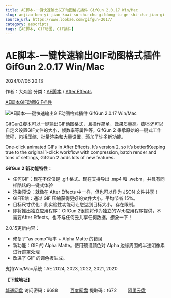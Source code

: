 ```yaml
---
title: AE脚本-一键快速输出GIF动图格式插件 GifGun 2.0.17 Win/Mac
slug: aejiao-ben-yi-jian-kuai-su-shu-chu-gifdong-tu-ge-shi-cha-jian-gifgun-2-0-17-win-mac
source_url: https://www.lookae.com/gifgun-2017/
category: aescripts
tags: [AE脚本, GIF动图, GIF插件]
---
```

# AE脚本-一键快速输出GIF动图格式插件 GifGun 2.0.17 Win/Mac

2024/07/06 20:13

作者：大众脸
分类：[AE脚本](https://www.lookae.com/after-effects/aescripts/) / [After Effects](https://www.lookae.com/after-effects/)

[AE脚本](https://www.lookae.com/tag/ae%e8%84%9a%e6%9c%ac/)[GIF动图](https://www.lookae.com/tag/gif%e5%8a%a8%e5%9b%be/)[GIF插件](https://www.lookae.com/tag/gif%e6%8f%92%e4%bb%b6/)

![AE脚本-一键快速输出GIF动图格式插件 GifGun 2.0.17 Win/Mac](https://www.lookae.com/wp-content/uploads/2023/08/GifGun-2.jpg "AE脚本-一键快速输出GIF动图格式插件 GifGun 2.0.17 Win/Mac-LookAE.com")

GifGun2脚本可以一键输出GIF动图格式，且操作简单，效果质量高。脚本还可以自定义设置GIF文件的大小，帧数率等属性等。GifGun 2 秉承原始的一键式工作流程，包括压缩、批量渲染和大量设置，添加了许多新功能。

One-click animated GIFs in After Effects. It’s version 2, so it’s better!Keeping true to the original 1-click workflow with compression, batch render and tons of settings, GifGun 2 adds lots of new features.

**GifGun 2 新功能特性：**

* 任何GIF：现在不仅仅是 .gif 格式。现在支持导出 .mp4 和 .webm，并具有同样酷炫的一键式体验
* 渲染预设：就像在 After Effects 中一样，但也可以作为 JSON 文件共享！
* GIF压缩：通过 GIF 压缩获得更好的文件大小。平均节省 15%。
* 目标尺寸优化：此实验性功能可让您达到目标大小。存在限制。
* 即将推出独立应用程序：GifGun 2很快将作为独立的Web应用程序提供，不需要After Effects，也不与任何云共享任何数据，想象一下！

2.0.15更新内容：

* 修复了“as comp”帧率 + Alpha Matte 的错误
* 新功能：GIF 的 Alpha Matte。使用预设颜色对 Alpha 边缘周围的半透明像素进行遮罩处理
* 改进了 GIF 的调色板生成。

支持Win/Mac系统：AE 2024, 2023, 2022, 2021, 2020

**【下载地址】**

[城通网盘](https://url70.ctfile.com/f/2827370-1319949592-dc0099?p=4431) 访问密码：6688          [百度网盘](https://pan.baidu.com/s/1vLGrCyoDXVu8q1-fKn6Rlg?pwd=t672) 提取码：t672         [阿里云盘](https://www.alipan.com/s/kaKNejnd8VC)
